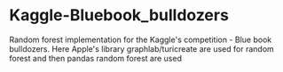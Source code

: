 # Kaggle-Bluebook_bulldozers
Random forest implementation for the Kaggle's competition - Blue book bulldozers. Here Apple's library graphlab/turicreate are used for random forest and then pandas random forest are used
